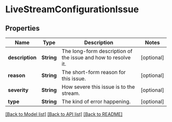 # LiveStreamConfigurationIssue

## Properties
Name | Type | Description | Notes
------------ | ------------- | ------------- | -------------
**description** | **String** | The long-form description of the issue and how to resolve it. | [optional] 
**reason** | **String** | The short-form reason for this issue. | [optional] 
**severity** | **String** | How severe this issue is to the stream. | [optional] 
**type** | **String** | The kind of error happening. | [optional] 

[[Back to Model list]](../README.md#documentation-for-models) [[Back to API list]](../README.md#documentation-for-api-endpoints) [[Back to README]](../README.md)


